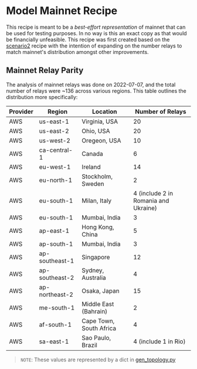 # Model Mainnet Recipe

This recipe is meant to be a _best-effort representation_ of mainnet that can be used for testing purposes. In no way is this an exact copy as that would be financially unfeasible. This recipe was first created based on the [scenario2](../scenario2/) recipe with the intention of expanding on the number relays to match mainnet's distribution amongst other improvements.

## Mainnet Relay Parity

The analysis of mainnet relays was done on 2022-07-07, and the total number of relays were ~136 across various regions. This table outlines the distribution more specifically:

| Provider | Region         | Location                | Number of Relays                     |
| -------- | -------------- | ----------------------- | ------------------------------------ |
| AWS      | us-east-1      | Virginia, USA           | 20                                   |
| AWS      | us-east-2      | Ohio, USA               | 20                                   |
| AWS      | us-west-2      | Oregeon, USA            | 10                                   |
| AWS      | ca-central-1   | Canada                  | 6                                    |
| AWS      | eu-west-1      | Ireland                 | 14                                   |
| AWS      | eu-north-1     | Stockholm, Sweden       | 2                                    |
| AWS      | eu-south-1     | Milan, Italy            | 4 (include 2 in Romania and Ukraine) |
| AWS      | eu-south-1     | Mumbai, India           | 3                                    |
| AWS      | ap-east-1      | Hong Kong, China        | 5                                    |
| AWS      | ap-south-1     | Mumbai, India           | 3                                    |
| AWS      | ap-southeast-1 | Singapore               | 12                                   |
| AWS      | ap-southeast-2 | Sydney, Australia       | 4                                    |
| AWS      | ap-northeast-2 | Osaka, Japan            | 15                                   |
| AWS      | me-south-1     | Middle East (Bahrain)   | 2                                    |
| AWS      | af-south-1     | Cape Town, South Africa | 4                                    |
| AWS      | sa-east-1      | Sao Paulo, Brazil       | 4 (include 1 in Rio)                 |

> `NOTE`: These values are represented by a dict in [gen_topology.py](./gen_topology.py)
